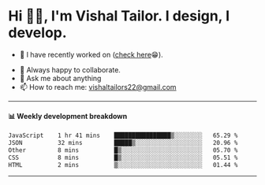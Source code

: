 # Hi 👋🏻, I'm Vishal Tailor. I design, I develop.

- 🔭 I have recently worked on ([check here](https://vishaltailor.com)😁).
<!-- - 🎦 Currently watching: JavaScript: The Hard Parts By Will Sentance. -->
- 👯 Always happy to collaborate.
- 💬 Ask me about anything
- 📫 How to reach me: <a href="mailto:vishaltailors22@gmail.com">vishaltailors22@gmail.com</a>

<hr /> 
<h4>📊 Weekly development breakdown</h4>
<!--START_SECTION:waka-->

```txt
JavaScript    1 hr 41 mins    ████████████████▒░░░░░░░░   65.29 %
JSON          32 mins         █████▒░░░░░░░░░░░░░░░░░░░   20.96 %
Other         8 mins          █▒░░░░░░░░░░░░░░░░░░░░░░░   05.70 %
CSS           8 mins          █▒░░░░░░░░░░░░░░░░░░░░░░░   05.51 %
HTML          2 mins          ▒░░░░░░░░░░░░░░░░░░░░░░░░   01.44 %
```

<!--END_SECTION:waka-->
<hr /> 

<!-- ![](./profile-3d-contrib/profile-green-animate.svg) -->
